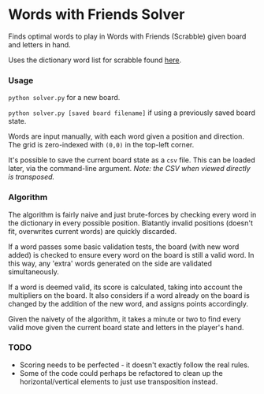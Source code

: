 # Words with Friends Solver
Finds optimal words to play in Words with Friends (Scrabble) given board
 and letters in hand.

Uses the dictionary word list for scrabble found [here](https://github.com/jonbcard/scrabble-bot/blob/master/src/dictionary.txt).

### Usage

`python solver.py` for a new board.

`python solver.py [saved board filename]` if using a previously saved board state.

Words are input manually, with each word given a position and direction.
The grid is zero-indexed with `(0,0)` in the top-left corner.

It's possible to save the current board state as a `csv` file.
This can be loaded later, via the command-line argument.
*Note: the CSV when viewed directly is transposed.*

### Algorithm
The algorithm is fairly naive and just brute-forces by checking every
word in the dictionary in every possible position.
Blatantly invalid positions (doesn't fit, overwrites current words) are
quickly discarded.

If a word passes some basic validation tests, the board
(with new word added) is checked to ensure every word on the board is
still a valid word. In this way, any 'extra' words generated on the side
 are validated simultaneously.

If a word is deemed valid, its score is calculated, taking into account
the multipliers on the board.
It also considers if a word already on the board is changed by the
addition of the new word, and assigns points accordingly.

Given the naivety of the algorithm, it takes a minute or two to find
every valid move given the current board state and letters in the
player's hand.


### TODO
* Scoring needs to be perfected - it doesn't exactly follow the real rules.
* Some of the code could perhaps be refactored to clean up the horizontal/vertical
elements to just use transposition instead.